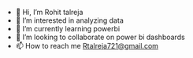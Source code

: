 - 👋 Hi, I’m Rohit talreja
- 👀 I’m interested in analyzing data
- 🌱 I’m currently learning powerbi
- 💞️ I’m looking to collaborate on power bi  dashboards
- 📫 How to reach me Rtalreja721@gmail.com


<!---
kingrickeyy/kingrickeyy is a ✨ special ✨ repository because its `README.md` (this file) appears on your GitHub profile.
You can click the Preview link to take a look at your changes.
--->
